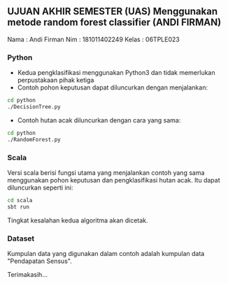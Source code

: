 ## UJUAN AKHIR SEMESTER (UAS) Menggunakan metode random forest classifier (ANDI FIRMAN)

Nama 		: Andi Firman
Nim			: 181011402249
Kelas		: 06TPLE023 

### Python
- Kedua pengklasifikasi menggunakan Python3 dan tidak memerlukan perpustakaan pihak ketiga
- Contoh pohon keputusan dapat diluncurkan dengan menjalankan:
```sh
cd python
./DecisionTree.py
```
- Contoh hutan acak diluncurkan dengan cara yang sama:
```sh
cd python
./RandomForest.py
```

### Scala
Versi scala berisi fungsi utama yang menjalankan contoh yang sama menggunakan pohon keputusan dan pengklasifikasi hutan acak.
Itu dapat diluncurkan seperti ini:
```sh
cd scala
sbt run
```

Tingkat kesalahan kedua algoritma akan dicetak.


### Dataset

Kumpulan data yang digunakan dalam contoh adalah kumpulan data "Pendapatan Sensus". 


Terimakasih...
